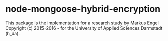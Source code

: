 # node-mongoose-hybrid-encryption

This package is the implementation for a research study by Markus Engel Copyright (c) 2015-2016 - for the University of Applied Sciences Darmstadt (h_da).